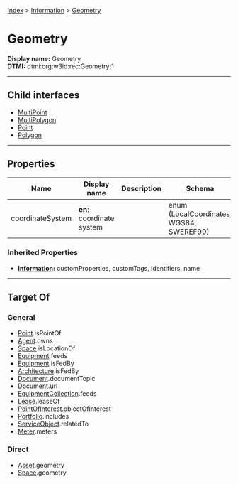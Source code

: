 [Index](../../index.md) > [Information](../Information.md) > [Geometry](#)
# Geometry

**Display name:** Geometry<br />
**DTMI:** dtmi:org:w3id:rec:Geometry;1

---

## Child interfaces
* [MultiPoint](MultiPoint.md)
* [MultiPolygon](MultiPolygon.md)
* [Point](Point.md)
* [Polygon](Polygon.md)

---

## Properties

|Name|Display name|Description|Schema|Writable|
|-|-|-|-|-|
|coordinateSystem|**en**: coordinate system||enum (LocalCoordinates, WGS84, SWEREF99)|True|
### Inherited Properties
* **[Information](../Information.md):** customProperties, customTags, identifiers, name

---

## Target Of
### General
* [Point](../../Point/Point.md).isPointOf
* [Agent](../../Agent/Agent.md).owns
* [Space](../../Space/Space.md).isLocationOf
* [Equipment](../../Asset/Equipment/Equipment.md).feeds
* [Equipment](../../Asset/Equipment/Equipment.md).isFedBy
* [Architecture](../../Space/Architecture/Architecture.md).isFedBy
* [Document](../Document/Document.md).documentTopic
* [Document](../Document/Document.md).url
* [EquipmentCollection](../../Collection/Equipment-.md).feeds
* [Lease](../../Event/Lease.md).leaseOf
* [PointOfInterest](../PointOfInterest.md).objectOfInterest
* [Portfolio](../../Collection/Portfolio.md).includes
* [ServiceObject](../ServiceObject/ServiceObject.md).relatedTo
* [Meter](../../Asset/Equipment/Meter/Meter.md).meters
### Direct
* [Asset](../../Asset/Asset.md).geometry
* [Space](../../Space/Space.md).geometry
